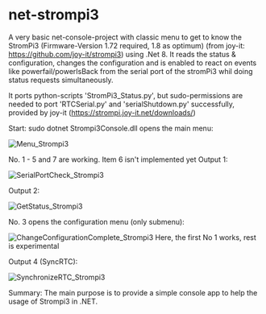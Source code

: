 # net-strompi3
A very basic net-console-project with classic menu to get to know the StromPi3 (Firmware-Version 1.72 required, 1.8 as optimum) (from joy-it: https://github.com/joy-it/strompi3) using .Net 8.
It reads the status & configuration, changes the configuration and is enabled to react on events like powerfail/powerIsBack from the serial port of the stromPi3 whil doing status requests simultaneously.

It ports python-scripts 'StromPi3_Status.py', but sudo-permissions are needed to port 'RTCSerial.py' and 'serialShutdown.py' successfully,
provided by joy-it (https://strompi.joy-it.net/downloads/)

Start: sudo dotnet Strompi3Console.dll
opens the main menu:

![Menu_Strompi3](https://github.com/user-attachments/assets/55c1132e-b407-4abc-87fe-2bdbaf63f641)

No. 1 - 5 and 7 are working. Item 6 isn't implemented yet
Output 1:

![SerialPortCheck_Strompi3](https://github.com/user-attachments/assets/16b03f0b-8e70-45a9-975f-3a28ad98db2d)

Output 2:

![GetStatus_Strompi3](https://github.com/user-attachments/assets/dd7f9129-6289-4442-9989-d21810d63c8e)

No. 3 opens the configuration menu (only submenu): 

![ChangeConfigurationComplete_Strompi3](https://github.com/user-attachments/assets/8af3ca2a-07ab-4a64-8d00-6ebd845d1c51)
Here, the first No 1 works, rest is experimental


Output 4 (SyncRTC):

![SynchronizeRTC_Strompi3](https://github.com/user-attachments/assets/12d9e9a7-0970-4009-a0a4-1afe0108e4f1)


Summary: The main purpose is to provide a simple console app to help the usage of Strompi3 in .NET.

